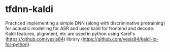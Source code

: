 # tfdnn-kaldi
  Practiced implementing a simple DNN (along with discriminative pretraining) for acoustic modelling for ASR and used kaldi for frontend and decode. Kaldi features, alignment, etc are used in python using Karel's (https://github.com/vesis84) library (https://github.com/vesis84/kaldi-io-for-python).
